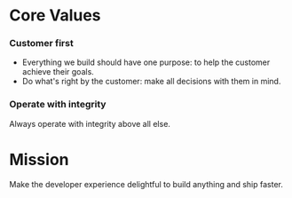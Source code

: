 # Core Values

### Customer first
- Everything we build should have one purpose: to help the customer achieve their goals.
- Do what's right by the customer: make all decisions with them in mind.

### Operate with integrity
Always operate with integrity above all else.

# Mission
Make the developer experience delightful to build anything and ship faster.
